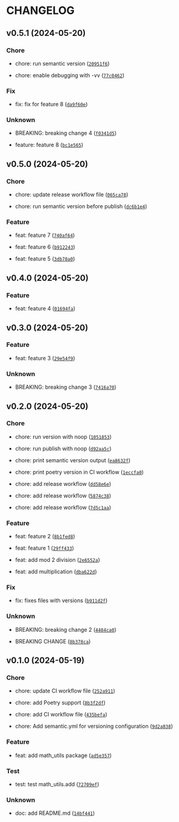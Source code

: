 # CHANGELOG



## v0.5.1 (2024-05-20)

### Chore

* chore: run semantic version ([`20951f6`](https://github.com/daniel-pape/python-poetry-ci-example/commit/20951f6bc90f36d7f938022756c58a29252e1a94))

* chore: enable debugging with -vv ([`77c0462`](https://github.com/daniel-pape/python-poetry-ci-example/commit/77c0462a861552affe36200a7fec1729b13fcff1))

### Fix

* fix: fix for feature 8 ([`da9f60e`](https://github.com/daniel-pape/python-poetry-ci-example/commit/da9f60ee200e29b48270edcd9a69f95a6b1d6802))

### Unknown

* BREAKING: breaking change 4 ([`f0341d5`](https://github.com/daniel-pape/python-poetry-ci-example/commit/f0341d50128b8df2ff3f19fd50a7adbdb825e46a))

* feature: feature 8 ([`bc1e565`](https://github.com/daniel-pape/python-poetry-ci-example/commit/bc1e5651842d788eae523fddd243682c4a5eff1f))


## v0.5.0 (2024-05-20)

### Chore

* chore: update release workflow file ([`065ca78`](https://github.com/daniel-pape/python-poetry-ci-example/commit/065ca78fe483741fb9599e60885fe0bae8321d6a))

* chore: run semantic version before publish ([`dc6b1e4`](https://github.com/daniel-pape/python-poetry-ci-example/commit/dc6b1e4ddf36ca11826e5b54a3df5de794cb5bd0))

### Feature

* feat: feature 7 ([`740af64`](https://github.com/daniel-pape/python-poetry-ci-example/commit/740af645285c4dbb031812500915b0fd5bef82e6))

* feat: feature 6 ([`b912243`](https://github.com/daniel-pape/python-poetry-ci-example/commit/b9122430497432e9447b69e321cb5fe50c4e7459))

* feat: feature 5 ([`3db78a0`](https://github.com/daniel-pape/python-poetry-ci-example/commit/3db78a0514b47dc793d84233fb41bdec93e9ea0f))


## v0.4.0 (2024-05-20)

### Feature

* feat: feature 4 ([`01694fa`](https://github.com/daniel-pape/python-poetry-ci-example/commit/01694fafe45a31044f4375b9a58f014dc7fa5284))


## v0.3.0 (2024-05-20)

### Feature

* feat: feature 3 ([`29e54f9`](https://github.com/daniel-pape/python-poetry-ci-example/commit/29e54f9147ae7166a5fceba8c383e2a980e338e1))

### Unknown

* BREAKING: breaking change 3 ([`7416a70`](https://github.com/daniel-pape/python-poetry-ci-example/commit/7416a707b0a24d86315a23887808e8b4dc12dd00))


## v0.2.0 (2024-05-20)

### Chore

* chore: run version with noop ([`1051853`](https://github.com/daniel-pape/python-poetry-ci-example/commit/1051853d55bf0bfda0c0382464cdf661095617d8))

* chore: run publish with noop ([`d92aa5c`](https://github.com/daniel-pape/python-poetry-ci-example/commit/d92aa5c2700c69b58b8c9fcd2fda3590e26710aa))

* chore: print semantic version output ([`ea8632f`](https://github.com/daniel-pape/python-poetry-ci-example/commit/ea8632fc273361da06df6e80bb789e1b7a9a6736))

* chore: print poetry version in CI workflow ([`1eccfa0`](https://github.com/daniel-pape/python-poetry-ci-example/commit/1eccfa0e5e24b86316d96e04be97825b6ad16b95))

* chore: add release workflow ([`dd58e6e`](https://github.com/daniel-pape/python-poetry-ci-example/commit/dd58e6ed655e262d468a76c1066cf8ce7b01a2d3))

* chore: add release workflow ([`5874c38`](https://github.com/daniel-pape/python-poetry-ci-example/commit/5874c38382725f0dd211d227aea8ef902377720c))

* chore: add release workflow ([`7d5c1aa`](https://github.com/daniel-pape/python-poetry-ci-example/commit/7d5c1aa75ef876a987f92cfb20cc971166ab198e))

### Feature

* feat: feature 2 ([`8b1fed8`](https://github.com/daniel-pape/python-poetry-ci-example/commit/8b1fed8367e11fa3dccafe2ed41806cac2203809))

* feat: feature 1 ([`29ff433`](https://github.com/daniel-pape/python-poetry-ci-example/commit/29ff4335aad8c0a162e65d91950880e4078ecfad))

* feat: add mod 2 division ([`2e6552a`](https://github.com/daniel-pape/python-poetry-ci-example/commit/2e6552a2715b0ed2d812667ad0a83f2b80f6bbdb))

* feat: add multiplication ([`dba622d`](https://github.com/daniel-pape/python-poetry-ci-example/commit/dba622d5b937a96343e33fcf3460eacd72994dc0))

### Fix

* fix: fixes files with versions ([`b911d2f`](https://github.com/daniel-pape/python-poetry-ci-example/commit/b911d2fe4cb55952b8b05926330cdf275ef7c7ed))

### Unknown

* BREAKING: breaking change 2 ([`4484ca0`](https://github.com/daniel-pape/python-poetry-ci-example/commit/4484ca0f07e601ed3ffe0652431a317e1980dac5))

* BREAKING CHANGE ([`8b378ca`](https://github.com/daniel-pape/python-poetry-ci-example/commit/8b378ca17906420d90c59ca5ea1cc094d3ec52a7))


## v0.1.0 (2024-05-19)

### Chore

* chore: update CI workflow file ([`252a911`](https://github.com/daniel-pape/python-poetry-ci-example/commit/252a911945daa814ac4099d8a102b0eee309490f))

* chore: add Poetry support ([`8b3f2df`](https://github.com/daniel-pape/python-poetry-ci-example/commit/8b3f2df53771940046e111f7b465c1982ab4be21))

* chore: add CI workflow file ([`435befa`](https://github.com/daniel-pape/python-poetry-ci-example/commit/435befa5951b134cd8ff4248728632272fa60a7c))

* chore: Add semantic.yml for versioning configuration ([`9d2a838`](https://github.com/daniel-pape/python-poetry-ci-example/commit/9d2a83884a18ad269aae7fe2dd2d2af14f62cd4d))

### Feature

* feat: add math_utils package ([`ad5e357`](https://github.com/daniel-pape/python-poetry-ci-example/commit/ad5e3572fd3b39464b15a352d8b1115c481f127d))

### Test

* test: test math_utils.add ([`72709ef`](https://github.com/daniel-pape/python-poetry-ci-example/commit/72709ef117068d2fc0e4fe729e4d07b8fe46320c))

### Unknown

* doc: add README.md ([`14bf441`](https://github.com/daniel-pape/python-poetry-ci-example/commit/14bf441fa09617872483a2459ff41964a91bff2f))
